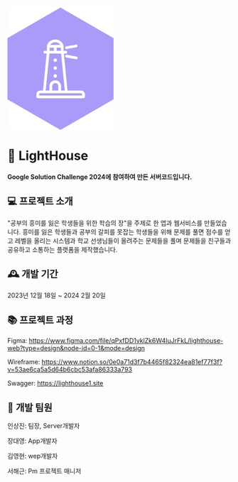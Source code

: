 ![메인 이미지](https://github.com/Solution-Challenge-LightHouse/.github/blob/main/1.jpg)

# 📖 LightHouse

#### Google Solution Challenge 2024에 참여하여 만든 서버코드입니다.


## 💻 프로젝트 소개

"공부의 흥미를 잃은 학생들을 위한 학습의 장"을 주제로 한 앱과 웹서비스를 만들었습니다. 흥미를 잃은 학생들과 공부의 갈피를 못잡는 학생들을 위해 문제를 풀면 점수를 얻고 레벨을 올리는 시스템과 학교 선생님들이 올려주는 문제들을 풀며 문제들을 친구들과 공유하고 소통하는 플랫폼을 제작했습니다.

## 🕰️ 개발 기간

2023년 12월 18일 ~ 2024 2월 20일

## 📚 프로젝트 과정

Figma: https://www.figma.com/file/qPxfDD1vklZk6W4luJrFkL/lighthouse-web?type=design&node-id=0-1&mode=design

Wireframe: https://www.notion.so/0e0a71d3f7b4465f82324ea81ef77f3f?v=53ae6ca5a5d64b6cbc53afa86333a793

Swagger: https://lighthouse1.site

## 👬 개발 팀원

인상진: 팀장, Server개발자

장대영: App개발자

김영현: wep개발자

서해근: Pm 프로젝트 매니저


